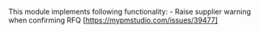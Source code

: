 This module implements following functionality:
    - Raise supplier warning when confirming RFQ [https://mypmstudio.com/issues/39477]